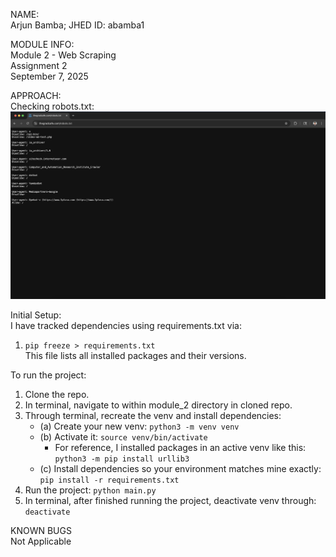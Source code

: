 NAME: <br>
Arjun Bamba; JHED ID: abamba1

MODULE INFO: <br>
Module 2 - Web Scraping <br>
Assignment 2 <br>
September 7, 2025 <br>

APPROACH: <br>
Checking robots.txt: <br>
![robots.txt](/module_2/Screenshot_robots_txt.jpg) <br>

Initial Setup: <br>
I have tracked dependencies using requirements.txt via:
1. `pip freeze > requirements.txt` <br>
This file lists all installed packages and their versions.

To run the project:
1. Clone the repo.
2. In terminal, navigate to within module_2 directory in cloned repo.
3. Through terminal, recreate the venv and install dependencies: <br>
    * (a) Create your new venv: `python3 -m venv venv`
    * (b) Activate it: `source venv/bin/activate`
        * For reference, I installed packages in an active venv like this: `python3 -m pip install urllib3`
    * (c) Install dependencies so your environment matches mine exactly: `pip install -r requirements.txt`
4. Run the project: `python main.py`
5. In terminal, after finished running the project, deactivate venv through: `deactivate`

KNOWN BUGS <br>
Not Applicable
